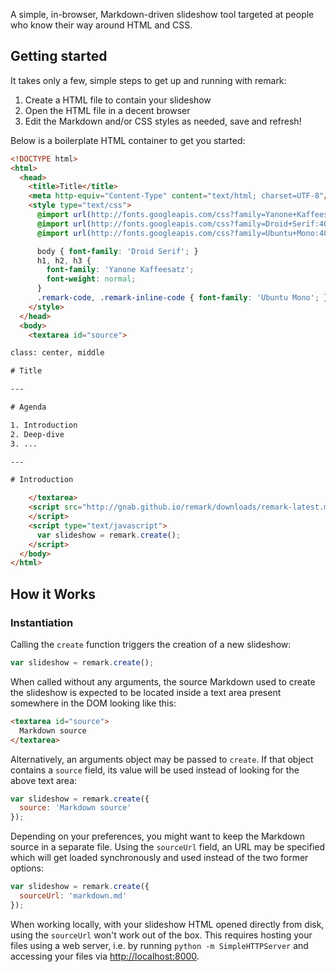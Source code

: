A simple, in-browser, Markdown-driven slideshow tool targeted at people who know their way around HTML and CSS.

## Getting started

It takes only a few, simple steps to get up and running with remark:

1. Create a HTML file to contain your slideshow
2. Open the HTML file in a decent browser
3. Edit the Markdown and/or CSS styles as needed, save and refresh!

Below is a boilerplate HTML container to get you started:

```html
<!DOCTYPE html>
<html>
  <head>
    <title>Title</title>
    <meta http-equiv="Content-Type" content="text/html; charset=UTF-8"/>
    <style type="text/css">
      @import url(http://fonts.googleapis.com/css?family=Yanone+Kaffeesatz);
      @import url(http://fonts.googleapis.com/css?family=Droid+Serif:400,700,400italic);
      @import url(http://fonts.googleapis.com/css?family=Ubuntu+Mono:400,700,400italic);

      body { font-family: 'Droid Serif'; }
      h1, h2, h3 {
        font-family: 'Yanone Kaffeesatz';
        font-weight: normal;
      }
      .remark-code, .remark-inline-code { font-family: 'Ubuntu Mono'; }
    </style>
  </head>
  <body>
    <textarea id="source">

class: center, middle

# Title

---

# Agenda

1. Introduction
2. Deep-dive
3. ...

---

# Introduction

    </textarea>
    <script src="http://gnab.github.io/remark/downloads/remark-latest.min.js" type="text/javascript">
    </script>
    <script type="text/javascript">
      var slideshow = remark.create();
    </script>
  </body>
</html>
```

## How it Works

### Instantiation

Calling the `create` function triggers the creation of a new slideshow:

```javascript
var slideshow = remark.create();
```

When called without any arguments, the source Markdown used to create the slideshow is expected to be located inside a text area present somewhere in the DOM looking like this:

```html
<textarea id="source">
  Markdown source
</textarea>
```

Alternatively, an arguments object may be passed to `create`. If that object contains a `source` field, its value will be used instead of looking for the above text area:

```javascript
var slideshow = remark.create({
  source: 'Markdown source'
});
```

Depending on your preferences, you might want to keep the Markdown source in a separate file. Using the `sourceUrl` field, an URL may be specified which will get loaded synchronously and used instead of the two former options:

```javascript
var slideshow = remark.create({
  sourceUrl: 'markdown.md'
});
```

When working locally, with your slideshow HTML opened directly from disk, using the `sourceUrl` won't work out of the box. This requires hosting your files using a web server, i.e. by running `python -m SimpleHTTPServer` and accessing your files via [http://localhost:8000](http://localhost:8000).